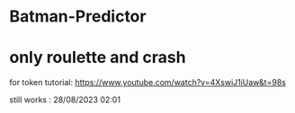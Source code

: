 # Batman-Predictor
# only roulette and crash

for token tutorial:
https://www.youtube.com/watch?v=4XswiJ1iUaw&t=98s

still works : 28/08/2023 02:01

